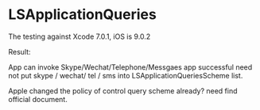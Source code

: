 # LSApplicationQueries

The testing against Xcode 7.0.1, iOS is 9.0.2

Result: 

App can invoke Skype/Wechat/Telephone/Messgaes app successful need not put skype / wechat/ tel / sms into LSApplicationQueriesScheme list.

Apple changed the policy of control query scheme already?  need find official document. 
